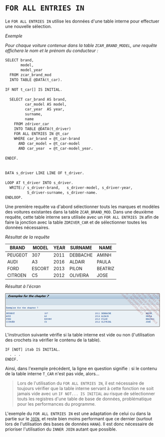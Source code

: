 # **`FOR ALL ENTRIES IN`**

Le `FOR ALL ENTRIES IN` utilise les données d'une table interne pour effectuer une nouvelle sélection.

_Exemple_

_Pour chaque voiture contenue dans la table `ZCAR_BRAND_MODEL`, une requête affichera le nom et le prénom du conducteur :_

```JS
SELECT brand,
       model,
       model_year
  FROM zcar_brand_mod
  INTO TABLE @DATA(t_car).

IF NOT t_car[] IS INITIAL.

  SELECT car_brand AS brand,
         car_model AS model,
         car_year  AS year,
         surname,
         name
    FROM zdriver_car
    INTO TABLE @DATA(t_driver)
    FOR ALL ENTRIES IN @t_car
    WHERE car_brand = @t_car-brand
      AND car_model = @t_car-model
      AND car_year  = @t_car-model_year.

ENDIF.


DATA s_driver LIKE LINE OF t_driver.

LOOP AT t_driver INTO s_driver.
  WRITE:/ s_driver-brand,   s_driver-model, s_driver-year,
          S_driver-surname, s_driver-name.
ENDLOOP.
```

Une première requête va d'abord sélectionner touts les marques et modèles des voitures existantes dans la table `ZCAR_BRAND_MOD`. Dans une deuxième requête, cette table interne sera utilisée avec un `FOR ALL ENTRIES IN` afin de faire la jonction avec la table `ZDRIVER_CAR` et de sélectionner toutes les données nécessaires.

_Résultat de la requête_

| **BRAND** | **MODEL** | **YEAR** | **SURNAME** | **NAME** |
| --------- | --------- | -------- | ----------- | -------- |
| PEUGEOT   | 307       | 2011     | DEBBACHE    | AMINH    |
| AUDI      | A3        | 2016     | ALDAIR      | PAULA    |
| FORD      | ESCORT    | 2013     | PILON       | BEATRIZ  |
| CITROEN   | C5        | 2012     | OLIVEIRA    | JOSE     |

_Résultat à l'écran_

![](../../00_Ressources/09_32_01.png)

L'instruction suivante vérifie si la table interne est vide ou non (l'utilisation des crochets ira vérifier le contenu de la table).

```JS
IF [NOT] itab IS INITIAL.
  . . .
ENDIF.
```

Ainsi, dans l'exemple précédent, la ligne en question signifie : si le contenu de la table interne `T_CAR` n'est pas vide, alors...

> Lors de l'utilisation du `FOR ALL ENTRIES IN`, il est nécessaire de toujours vérifier que la table interne servant à cette fonction ne soit jamais vide avec un `IF NOT... IS INITIAL` au risque de sélectionner touts les registres d'une table de base de données, problématique pour les performances du programme.

L'exemple du `FOR ALL ENTRIES IN` est une adaptation de celui cu dans la partie sur le [`JOIN`](../../09_SQL_Select/19%20-%20from%20join.md), et reste bien moins performant que ce dernier (surtout lors de l'utilisation des bases de données `HANA`). Il est donc nécessaire de prioriser l'utilisation du `INNER JOIN` autant que possible.
